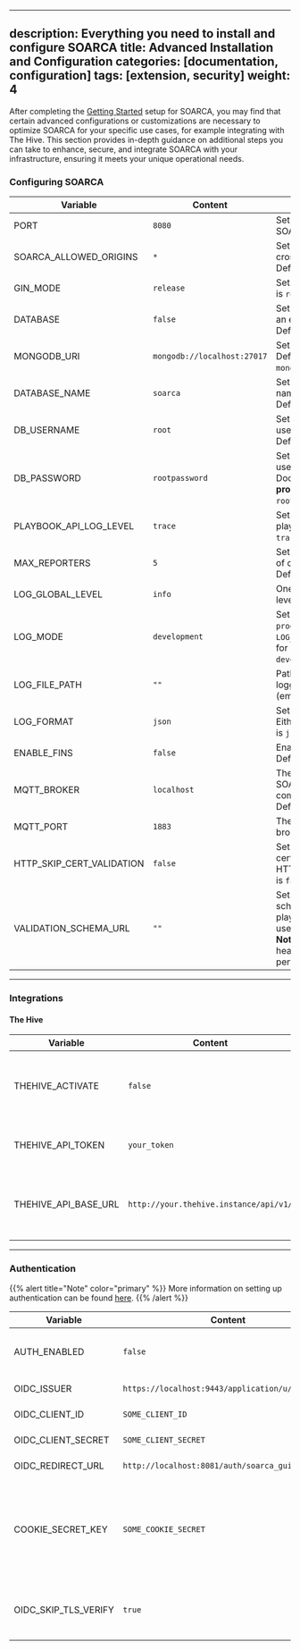 
---

description: Everything you need to install and configure SOARCA
title: Advanced Installation and Configuration
categories: [documentation, configuration]
tags: [extension, security]
weight: 4
---

After completing the [Getting Started](/docs/getting-started/_index.md) setup for SOARCA, you may find that certain advanced configurations or customizations are necessary to optimize SOARCA for your specific use cases, for example integrating with The Hive. This section provides in-depth guidance on additional steps you can take to enhance, secure, and integrate SOARCA with your infrastructure, ensuring it meets your unique operational needs.

### Configuring SOARCA

| Variable                   | Content                          | Description                                                                 |
|----------------------------|-----------------------------------|-----------------------------------------------------------------------------|
| PORT                       | `8080`                           | Set the exposed port of SOARCA. Default is `8080`.                          |
| SOARCA_ALLOWED_ORIGINS     | `*`                              | Set allowed origins for cross-origin requests. Default is `*`.              |
| GIN_MODE                   | `release`                        | Set the GIN mode. Default is `release`.                                     |
| DATABASE                   | `false`                          | Set if you want to run with an external database. Default is `false`.       |
| MONGODB_URI                | `mongodb://localhost:27017`      | Set the MongoDB URI. Default is `mongodb://localhost:27017`.                |
| DATABASE_NAME              | `soarca`                         | Set the MongoDB database name when using Docker. Default is `soarca`.       |
| DB_USERNAME                | `root`                           | Set the MongoDB database user when using Docker. Default is `root`.         |
| DB_PASSWORD                | `rootpassword`                   | Set the MongoDB database user password when using Docker. **Change this in production!** Default is `rootpassword`. |
| PLAYBOOK_API_LOG_LEVEL     | `trace`                          | Set the log level for the playbook API. Default is `trace`.                 |
| MAX_REPORTERS              | `5`                              | Set the maximum number of downstream reporters. Default is `5`.             |
| LOG_GLOBAL_LEVEL           | `info`                           | One of the specified log levels. Default is `info`.                         |
| LOG_MODE                   | `development`                    | Set the logging mode. If `production`, `LOG_GLOBAL_LEVEL` is used for all modules. Default is `development`. |
| LOG_FILE_PATH              | `""`                             | Path to the logfile for all logging. Default is `""` (empty string).        |
| LOG_FORMAT                 | `json`                           | Set the logging format. Either `text` or `json`. Default is `json`.         |
| ENABLE_FINS                | `false`                          | Enable FINS in SOARCA. Default is `false`.                                  |
| MQTT_BROKER                | `localhost`                      | The broker address for SOARCA to connect to for communication with FINS. Default is `localhost`. |
| MQTT_PORT                  | `1883`                           | The port for the MQTT broker. Default is `1883`.                            |
| HTTP_SKIP_CERT_VALIDATION  | `false`                          | Set whether to skip certificate validation for HTTP connections. Default is `false`. |
| VALIDATION_SCHEMA_URL      | `""`                             | Set a custom validation schema to validate playbooks. Default is `""` to use the internal schema. **Note:** Changing this can heavily impact performance. |

-----

### Integrations

#### The Hive

| Variable             | Content                          | Description                                             |
|----------------------|-----------------------------------|---------------------------------------------------------|
| THEHIVE_ACTIVATE     | `false`                          | Enable integration with The Hive. Default is `false`.   |
| THEHIVE_API_TOKEN    | `your_token`                     | Set the API token for The Hive integration.             |
| THEHIVE_API_BASE_URL | `http://your.thehive.instance/api/v1/` | Set the base URL for The Hive API. Default is `""`.      |

-----

### Authentication

{{% alert title="Note" color="primary" %}}
More information on setting up authentication can be found [here](/docs/installation-configuration/authentication.md).
{{% /alert %}}

| Variable               | Content                                    | Description                                                                                 |
|------------------------|---------------------------------------------|---------------------------------------------------------------------------------------------|
| AUTH_ENABLED           | `false`                                    | Enable authentication. Default is `false`.                                                  |
| OIDC_ISSUER            | `https://localhost:9443/application/u/test/` | The OIDC issuer URL.                                                                 |
| OIDC_CLIENT_ID         | `SOME_CLIENT_ID`                           | Set the OIDC client ID.                                                                  |
| OIDC_CLIENT_SECRET     | `SOME_CLIENT_SECRET`                       | Set the OIDC client secret.                                                              |
| OIDC_REDIRECT_URL      | `http://localhost:8081/auth/soarca_gui/callback` | Set the OIDC redirect URL.                                                             |
| COOKIE_SECRET_KEY      | `SOME_COOKIE_SECRET`                       | Optional: Secret key for cookies. Generate using `openssl rand -base64 32` or `head -c 32 /dev/urandom | base64`. |
| OIDC_SKIP_TLS_VERIFY   | `true`                                     | Set whether to skip TLS verification. Default is `true`.                                 |
